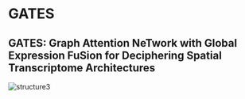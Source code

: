 # GATES
## GATES: Graph Attention NeTwork with Global Expression FuSion for Deciphering Spatial Transcriptome Architectures

![structure3](https://github.com/user-attachments/assets/9f042cd5-8fa9-476a-aa3c-497c331ddc09)
